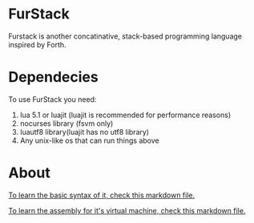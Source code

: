 # FurStack
Furstack is another concatinative, stack-based programming language inspired by Forth.

# Dependecies
To use FurStack you need:
1. lua 5.1 or luajit (luajit is recommended for performance reasons)
2. nocurses library (fsvm only)
3. luautf8 library(luajit has no utf8 library)
4. Any unix-like os that can run things above

# About
[To learn the basic syntax of it, check this markdown file.](FS_manual.md)

[To learn the assembly for it's virtual machine, check this markdown file.](FS_asm_manual.md)
